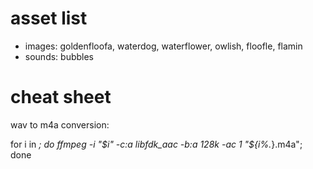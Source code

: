 
# asset list

* images: goldenfloofa, waterdog, waterflower, owlish, floofle, flamin
* sounds: bubbles

# cheat sheet

wav to m4a conversion:

for i in *; do ffmpeg -i "$i" -c:a libfdk_aac -b:a 128k -ac 1 "${i%.*}.m4a"; done
